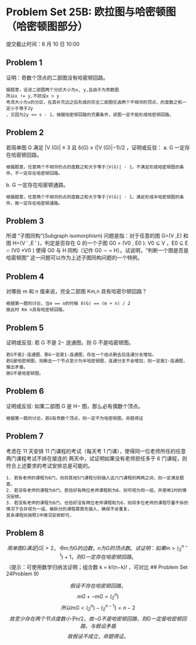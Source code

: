 # Problem Set 25B: 欧拉图与哈密顿图（哈密顿图部分）
提交截止时间：6 月 10 日 10:00

## Problem 1
证明：奇数个顶点的二部图没有哈密顿回路。
```
据题意，设该二部图两个分区大小为x, y,且由于为奇数图
所以x != y,不妨设x > y
考虑大小为x的分区，在其补充边之后形成的完全二部图任选两个不相邻的顶点，的度数之和一定小于等于2y
，又因为2y <= s - 1，根据哈密顿回路的充要条件，该图一定不能形成哈密顿回路。
```

## Problem 2
若简单图 G 满足 |V (G)| ≥ 3 且 δ(G) ≥ (|V (G)|−1)/2 ，证明或反驳：
a. G 一定存在哈密顿回路。
```
根据题意，任意两个不相邻的点的度数之和大于等于|V(G)| - 1，不满足形成哈密顿图的条件。不一定存在哈密顿回路。
```
b. G 一定存在哈密顿通路。
```
根据题意，任意两个不相邻的点的度数之和大于等于|V(G)| - 1，满足形成半哈密顿图的条件。故一定存在哈密顿通路。
```

## Problem 3
所谓 “子图同构”(Subgraph isomorphism) 问题是指：对于任意的图 G=(V ,E) 和图 H=(V ′ ,E ′ )，判定是否存在
G 的一个子图 G0 = (V0 , E0 ): V0 ⊆ V ，E0 ⊆ E ∩ (V0 ×V0 ) 使得 G0 与 H 同构（记作 G0 ∼
= H）。试说明，“判断一个图是否是哈密顿图” 这一问题可以作为上述子图同构问题的一个特例。

## Problem 4
对哪些 m 和 n 值来说，完全二部图 Km,n 具有哈密尔顿回路？
```
根据第一题的讨论，当m == n的时候 δ(G) == (m + n) / 2
故此时 Km n具有哈密顿回路。
```

## Problem 5
证明或反驳: 若 G 不是 2− 连通图，则 G 不是哈密顿图。
```
若G不是2-连通图，那G一定是1-连通图，存在一个结点删去后连通分支增加。
若G是哈密顿图，则删去一个节点至少为半哈密顿图，连通分支不会增加，则一定是2-连通图，推出矛盾，
故G不是哈密顿图。
```

## Problem 6
证明或反驳: 如果二部图 G 是 H− 图，那么必有偶数个顶点。
```
根据第一题的讨论，若G有奇数个顶点，则一定不为哈密顿图，命题得证
```

## Problem 7
考虑在 11 天安排 11 门课程的考试（每天考 1 门课），使得同一位老师所任的任意两门课程考试不排在接连的
两天中，试证明如果没有老师担任多于 6 门课程，则符合上述要求的考试安排总是可能的。
```
1. 若有老师的课程为6门，则将其他5门课程分别插入这六门课程的两两之间，则一定满足题意。
2. 若没有老师的课程为6门，若恰好有两位老师课程和为6，则可视为同一组，并使用1时的情况安排。
3. 若没有老师的课程为6门，也恰好没有两位老师课程和为6，则将多位老师的课程尽量不拆的情况下合并视为一组，被拆分的课程需首先插入，确保不会重复。
其余课程则按照1中情况安排即可。
```

## Problem 8
$$简单图 G 满足 |G| > 2，令 m 为 G 的边数，n 为 G 的顶点数。试证明：如果 m > (^{n-1}_{2}) + 1，则 G 一定存在哈密顿回路。$$
（提示：可使用数学归纳法证明；组合数 k = k!(n−k)!  ，可对比 ## Problem Set 24Problem 9)

$$假设不存在哈密顿回路，$$
$$mG + ¬mG = (^{n}_{2})$$
$$所以mG < (^{n}_{2}) - (^{n-1}_{2}) = n - 2$$
$$故至少存在两个节点度数小于n/2，故¬G不是哈密顿回路，则G一定是哈密顿回路，与假设矛盾$$
$$故假设不成立，命题得证。$$

